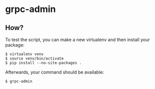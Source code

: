 
grpc-admin
==========

How?
----
To test the script, you can make a new virtualenv and then install your package:

    $ virtualenv venv
    $ source venv/bin/activate
    $ pip install --no-site-packages .

Afterwards, your command should be available:

    $ grpc-admin